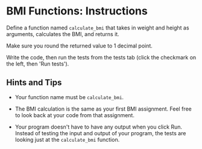 # BMI Functions: Instructions

Define a function named `calculate_bmi` that takes in  weight and height as arguments, calculates the BMI, and returns it.

Make sure you round the returned value to 1 decimal point.

Write the code, then run the tests from the tests tab (click the checkmark on the left, then 'Run tests').

## Hints and Tips

* Your function name must be `calculate_bmi`.

* The BMI calculation is the same as your first BMI assignment. Feel free to look back at your code from that assignment.

* Your program doesn't have to have any output when you click Run. Instead of testing the input and output of your program, the tests are looking just at the `calculate_bmi` function.